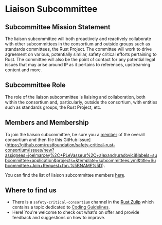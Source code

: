 # Liaison Subcommittee

## Subcommittee Mission Statement

The liaison subcommittee will both proactively and reactively collaborate with other subcommittees in the consortium and outside groups such as standards committees, the Rust Project. The committee will work to drive agreement on various, potentially similar, safety critical efforts pertaining to Rust. The committee will also be the point of contact for any potential legal issues that may arise around IP as it pertains to references, upstreaming content and more.

## Subcommittee Role

The role of the liaison subcommittee is liaising and collaboration, both within the consortium and, particularly, outside the consortium, with entities such as standards groups, the Rust Project, etc. 

## Members and Membership

To join the liaison subcommittee, be sure you a [member](https://github.com/rustfoundation/safety-critical-rust-consortium?tab=readme-ov-file#consortium-membership) of the overall consortium and then file this GitHub issue](https://github.com/rustfoundation/safety-critical-rust-consortium/issues/new?assignees=joelmarcey%2C+PLeVasseur%2C+alexandruradovici&labels=subcommittee+application&projects=&template=subcommittees.yml&title=Subcommittee+Join+Request+for+%5BNAME%5D).

You can find the list of liaison subcommittee members [here](members.md).

## Where to find us

* There is a `safety-critical-consortium` channel in the [Rust Zulip](https://rust-lang.zulipchat.com/) which contains a topic dedicated to [Coding Guidelines](hhttps://rust-lang.zulipchat.com/#narrow/channel/445688-safety-critical-consortium/topic/Liaison.20Subcommittee/).
* Here! You're welcome to check out what's on offer and provide feedback and suggestions on how to improve.